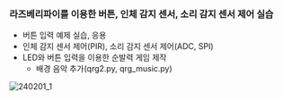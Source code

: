 ### 라즈베리파이를 이용한 버튼, 인체 감지 센서, 소리 감지 센서 제어 실습

- 버튼 입력 예제 실습, 응용 
- 인체 감지 센서 제어(PIR), 소리 감지 센서 제어(ADC, SPI)
- LED와 버튼 입력을 이용한 순발력 게임 제작
  - 배경 음악 추가(qrg2.py, qrg_music.py)

![240201_1](https://github.com/min-young417/24RaspberryPi/assets/122364547/b3d9590d-3d7f-498c-839d-e96b0f372e72)
